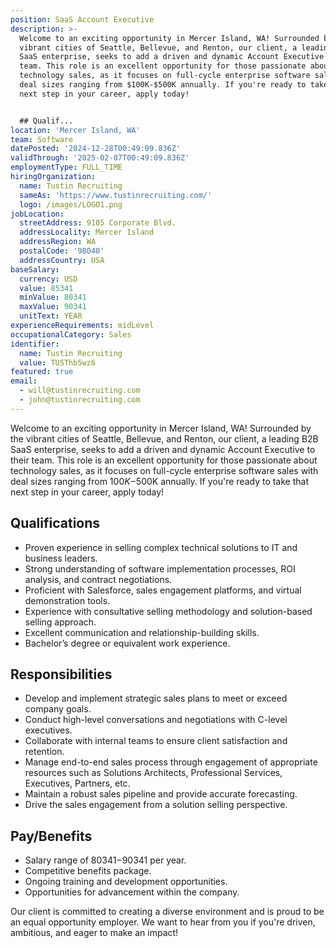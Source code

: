 ```yaml
---
position: SaaS Account Executive
description: >-
  Welcome to an exciting opportunity in Mercer Island, WA! Surrounded by the
  vibrant cities of Seattle, Bellevue, and Renton, our client, a leading B2B
  SaaS enterprise, seeks to add a driven and dynamic Account Executive to their
  team. This role is an excellent opportunity for those passionate about
  technology sales, as it focuses on full-cycle enterprise software sales with
  deal sizes ranging from $100K-$500K annually. If you're ready to take that
  next step in your career, apply today!


  ## Qualif...
location: 'Mercer Island, WA'
team: Software
datePosted: '2024-12-28T00:49:09.836Z'
validThrough: '2025-02-07T00:49:09.836Z'
employmentType: FULL_TIME
hiringOrganization:
  name: Tustin Recruiting
  sameAs: 'https://www.tustinrecruiting.com/'
  logo: /images/LOGO1.png
jobLocation:
  streetAddress: 9105 Corporate Blvd.
  addressLocality: Mercer Island
  addressRegion: WA
  postalCode: '98040'
  addressCountry: USA
baseSalary:
  currency: USD
  value: 85341
  minValue: 80341
  maxValue: 90341
  unitText: YEAR
experienceRequirements: midLevel
occupationalCategory: Sales
identifier:
  name: Tustin Recruiting
  value: TUSThb5wz6
featured: true
email:
  - will@tustinrecruiting.com
  - john@tustinrecruiting.com
---
```




Welcome to an exciting opportunity in Mercer Island, WA! Surrounded by the vibrant cities of Seattle, Bellevue, and Renton, our client, a leading B2B SaaS enterprise, seeks to add a driven and dynamic Account Executive to their team. This role is an excellent opportunity for those passionate about technology sales, as it focuses on full-cycle enterprise software sales with deal sizes ranging from $100K-$500K annually. If you're ready to take that next step in your career, apply today!

## Qualifications

* Proven experience in selling complex technical solutions to IT and business leaders.
* Strong understanding of software implementation processes, ROI analysis, and contract negotiations.
* Proficient with Salesforce, sales engagement platforms, and virtual demonstration tools.
* Experience with consultative selling methodology and solution-based selling approach.
* Excellent communication and relationship-building skills.
* Bachelor’s degree or equivalent work experience.

## Responsibilities

* Develop and implement strategic sales plans to meet or exceed company goals.
* Conduct high-level conversations and negotiations with C-level executives.
* Collaborate with internal teams to ensure client satisfaction and retention.
* Manage end-to-end sales process through engagement of appropriate resources such as Solutions Architects, Professional Services, Executives, Partners, etc.
* Maintain a robust sales pipeline and provide accurate forecasting.
* Drive the sales engagement from a solution selling perspective.

## Pay/Benefits

* Salary range of $80341-$90341 per year.
* Competitive benefits package.
* Ongoing training and development opportunities.
* Opportunities for advancement within the company.

Our client is committed to creating a diverse environment and is proud to be an equal opportunity employer. We want to hear from you if you're driven, ambitious, and eager to make an impact!
